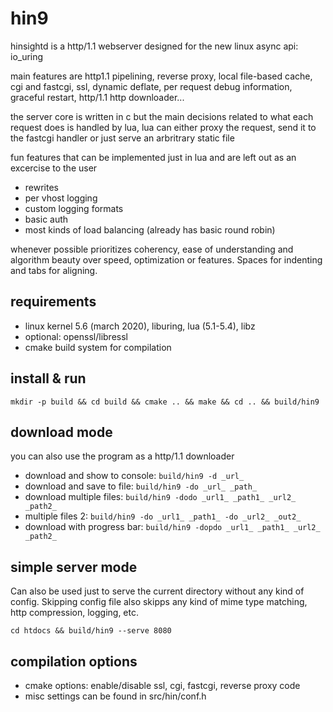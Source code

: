 hin9
====

hinsightd is a http/1.1 webserver designed for the new linux async api: io_uring

main features are http1.1 pipelining, reverse proxy, local file-based cache, cgi and fastcgi, ssl, dynamic deflate, per request debug information, graceful restart, http/1.1 http downloader...

the server core is written in c but the main decisions related to what each request does is handled by lua, lua can either proxy the request, send it to the fastcgi handler or just serve an arbritrary static file

fun features that can be implemented just in lua and are left out as an excercise to the user
* rewrites
* per vhost logging
* custom logging formats
* basic auth
* most kinds of load balancing (already has basic round robin)

whenever possible prioritizes coherency, ease of understanding and algorithm beauty over speed, optimization or features. Spaces for indenting and tabs for aligning.

requirements
------------

* linux kernel 5.6 (march 2020), liburing, lua (5.1-5.4), libz
* optional: openssl/libressl
* cmake build system for compilation


install & run
-------------

`mkdir -p build && cd build && cmake .. && make && cd .. && build/hin9`

download mode
-------------

you can also use the program as a http/1.1 downloader
* download and show to console: `build/hin9 -d _url_`
* download and save to file: `build/hin9 -do _url_ _path_`
* download multiple files: `build/hin9 -dodo _url1_ _path1_ _url2_ _path2_`
* multiple files 2: `build/hin9 -do _url1_ _path1_ -do _url2_ _out2_`
* download with progress bar: `build/hin9 -dopdo _url1_ _path1_ _url2_ _path2_`

simple server mode
------------------

Can also be used just to serve the current directory without any kind of config. Skipping config file also skipps any kind of mime type matching, http compression, logging, etc.

`cd htdocs && build/hin9 --serve 8080`

compilation options
-------------------

* cmake options: enable/disable ssl, cgi, fastcgi, reverse proxy code
* misc settings can be found in src/hin/conf.h


